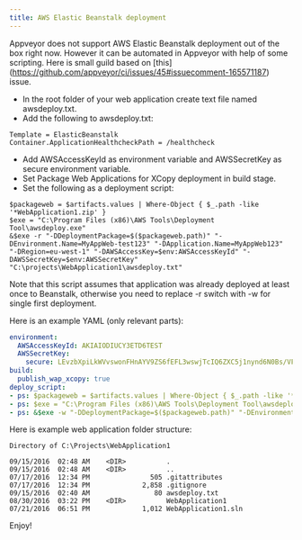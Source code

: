 ```yaml
---
title: AWS Elastic Beanstalk deployment
---
```

Appveyor does not support AWS Elastic Beanstalk deployment out of the box right now. However it can be automated in Appveyor with help of some scripting. Here is small guild based on [this] (https://github.com/appveyor/ci/issues/45#issuecomment-165571187) issue.

* In the root folder of your web application create text file named awsdeploy.txt.
* Add the following to awsdeploy.txt:
```text
Template = ElasticBeanstalk
Container.ApplicationHealthcheckPath = /healthcheck
```

* Add AWSAccessKeyId as environment variable and AWSSecretKey as secure environment variable.
* Set Package Web Applications for XCopy deployment in build stage.
* Set the following as a deployment script:
```text
$packageweb = $artifacts.values | Where-Object { $_.path -like '*WebApplication1.zip' }
$exe = "C:\Program Files (x86)\AWS Tools\Deployment Tool\awsdeploy.exe"
&$exe -r "-DDeploymentPackage=$($packageweb.path)" "-DEnvironment.Name=MyAppWeb-test123" "-DApplication.Name=MyAppWeb123" "-DRegion=eu-west-1" "-DAWSAccessKey=$env:AWSAccessKeyId" "-DAWSSecretKey=$env:AWSSecretKey" "C:\projects\WebApplication1\awsdeploy.txt"
```

Note that this script assumes that application was already deployed at least once to Beanstalk, otherwise you need to replace -r switch with -w for single first deployment.

Here is an example YAML (only relevant parts):
```yaml
environment:
  AWSAccessKeyId: AKIAIODIUCY3ETD6TEST
  AWSSecretKey:
    secure: LEvzbXpiLkWVvswonFHnAYV9ZS6fEFL3wswjTcIQ6ZXC5j1nynd6N0Bs/VFtest
build:
  publish_wap_xcopy: true
deploy_script:
- ps: $packageweb = $artifacts.values | Where-Object { $_.path -like '*WebApplication1.zip' }
- ps: $exe = "C:\Program Files (x86)\AWS Tools\Deployment Tool\awsdeploy.exe"
- ps: &$exe -w "-DDeploymentPackage=$($packageweb.path)" "-DEnvironment.Name=MyAppWeb-test123" "-DApplication.Name=MyAppWeb123" "-DRegion=eu-west-1" "-DAWSAccessKey=$env:AWSAccessKeyId" "-DAWSSecretKey=$env:AWSSecretKey" "C:\projects\WebApplication1\awsdeploy.txt"
```

Here is example web application folder structure:
```
Directory of C:\Projects\WebApplication1

09/15/2016  02:48 AM    <DIR>          .
09/15/2016  02:48 AM    <DIR>          ..
07/17/2016  12:34 PM               505 .gitattributes
07/17/2016  12:34 PM             2,858 .gitignore
09/15/2016  02:40 AM                80 awsdeploy.txt
08/30/2016  03:22 PM    <DIR>          WebApplication1
07/21/2016  06:51 PM             1,012 WebApplication1.sln
```

Enjoy!
